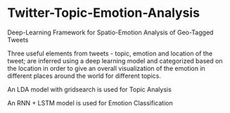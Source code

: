 # Twitter-Topic-Emotion-Analysis
Deep-Learning Framework for Spatio-Emotion Analysis of Geo-Tagged Tweets

Three useful elements from tweets - topic, emotion and location of the tweet; are inferred using a deep learning model and categorized based on the location in order to
give an overall visualization of the emotion in different places around the world for different topics.

An LDA model with gridsearch is used for Topic Analysis

An RNN + LSTM model is used for Emotion Classification
